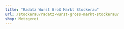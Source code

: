 ```yaml
---
title: "Radatz Wurst Groß Markt Stockerau"
url: /stockerau/radatz-wurst-gross-markt-stockerau/
shop: Metzgerei
---
```

